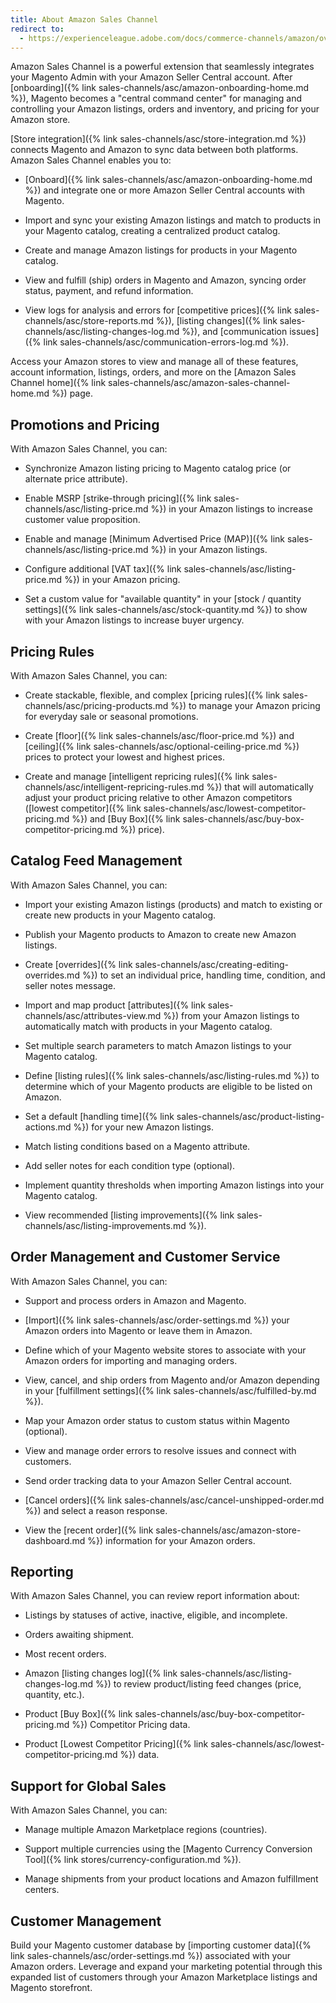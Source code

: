 ```yaml
---
title: About Amazon Sales Channel
redirect to:
  - https://experienceleague.adobe.com/docs/commerce-channels/amazon/overview.html
---
```


Amazon Sales Channel is a powerful extension that seamlessly integrates your Magento Admin with your Amazon Seller Central account. After [onboarding]({% link sales-channels/asc/amazon-onboarding-home.md %}), Magento becomes a "central command center" for managing and controlling your Amazon listings, orders and inventory, and pricing for your Amazon store.

[Store integration]({% link sales-channels/asc/store-integration.md %}) connects Magento and Amazon to sync data between both platforms. Amazon Sales Channel enables you to:

- [Onboard]({% link sales-channels/asc/amazon-onboarding-home.md %}) and integrate one or more Amazon Seller Central accounts with Magento.

- Import and sync your existing Amazon listings and match to products in your Magento catalog, creating a centralized product catalog.

- Create and manage Amazon listings for products in your Magento catalog.

- View and fulfill (ship) orders in Magento and Amazon, syncing order status, payment, and refund information.

- View logs for analysis and errors for [competitive prices]({% link sales-channels/asc/store-reports.md %}), [listing changes]({% link sales-channels/asc/listing-changes-log.md %}), and [communication issues]({% link sales-channels/asc/communication-errors-log.md %}).

Access your Amazon stores to view and manage all of these features, account information, listings, orders, and more on the [Amazon Sales Channel home]({% link sales-channels/asc/amazon-sales-channel-home.md %}) page.

## Promotions and Pricing

With Amazon Sales Channel, you can:

- Synchronize Amazon listing pricing to Magento catalog price (or alternate price attribute).

- Enable MSRP [strike-through pricing]({% link sales-channels/asc/listing-price.md %}) in your Amazon listings to increase customer value proposition.

- Enable and manage [Minimum Advertised Price (MAP)]({% link sales-channels/asc/listing-price.md %}) in your Amazon listings.

- Configure additional [VAT tax]({% link sales-channels/asc/listing-price.md %}) in your Amazon pricing.

- Set a custom value for "available quantity" in your [stock / quantity settings]({% link sales-channels/asc/stock-quantity.md %}) to show with your Amazon listings to increase buyer urgency.

## Pricing Rules

With Amazon Sales Channel, you can:

- Create stackable, flexible, and complex [pricing rules]({% link sales-channels/asc/pricing-products.md %}) to manage your Amazon pricing for everyday sale or seasonal promotions.

- Create [floor]({% link sales-channels/asc/floor-price.md %}) and [ceiling]({% link sales-channels/asc/optional-ceiling-price.md %}) prices to protect your lowest and highest prices.

- Create and manage [intelligent repricing rules]({% link sales-channels/asc/intelligent-repricing-rules.md %}) that will automatically adjust your product pricing relative to other Amazon competitors ([lowest competitor]({% link sales-channels/asc/lowest-competitor-pricing.md %}) and [Buy Box]({% link sales-channels/asc/buy-box-competitor-pricing.md %}) price).

## Catalog Feed Management

With Amazon Sales Channel, you can:

- Import your existing Amazon listings (products) and match to existing or create new products in your Magento catalog.

- Publish your Magento products to Amazon to create new Amazon listings.

- Create [overrides]({% link sales-channels/asc/creating-editing-overrides.md %}) to set an individual price, handling time, condition, and seller notes message.

- Import and map product [attributes]({% link sales-channels/asc/attributes-view.md %}) from your Amazon listings to automatically match with products in your Magento catalog.

- Set multiple search parameters to match Amazon listings to your Magento catalog.

- Define [listing rules]({% link sales-channels/asc/listing-rules.md %}) to determine which of your Magento products are eligible to be listed on Amazon.

- Set a default [handling time]({% link sales-channels/asc/product-listing-actions.md %}) for your new Amazon listings.

- Match listing conditions based on a Magento attribute.

- Add seller notes for each condition type (optional).

- Implement quantity thresholds when importing Amazon listings into your Magento catalog.

- View recommended [listing improvements]({% link sales-channels/asc/listing-improvements.md %}).

## Order Management and Customer Service

With Amazon Sales Channel, you can:

- Support and process orders in Amazon and Magento.

- [Import]({% link sales-channels/asc/order-settings.md %}) your Amazon orders into Magento or leave them in Amazon.

- Define which of your Magento website stores to associate with your Amazon orders for importing and managing orders.

- View, cancel, and ship orders from Magento and/or Amazon depending in your [fulfillment settings]({% link sales-channels/asc/fulfilled-by.md %}).

- Map your Amazon order status to custom status within Magento (optional).

- View and manage order errors to resolve issues and connect with customers.

- Send order tracking data to your Amazon Seller Central account.

- [Cancel orders]({% link sales-channels/asc/cancel-unshipped-order.md %}) and select a reason response.

- View the [recent order]({% link sales-channels/asc/amazon-store-dashboard.md %}) information for your Amazon orders.

## Reporting

With Amazon Sales Channel, you can review report information about:

- Listings by statuses of active, inactive, eligible, and incomplete.

- Orders awaiting shipment.

- Most recent orders.

- Amazon [listing changes log]({% link sales-channels/asc/listing-changes-log.md %}) to review product/listing feed changes (price, quantity, etc.).

- Product [Buy Box]({% link sales-channels/asc/buy-box-competitor-pricing.md %}) Competitor Pricing data.

- Product [Lowest Competitor Pricing]({% link sales-channels/asc/lowest-competitor-pricing.md %}) data.

## Support for Global Sales

With Amazon Sales Channel, you can:

- Manage multiple Amazon Marketplace regions (countries).

- Support multiple currencies using the [Magento Currency Conversion Tool]({% link stores/currency-configuration.md %}).

- Manage shipments from your product locations and Amazon fulfillment centers.

## Customer Management

Build your Magento customer database by [importing customer data]({% link sales-channels/asc/order-settings.md %}) associated with your Amazon orders. Leverage and expand your marketing potential through this expanded list of customers through your Amazon Marketplace listings and Magento storefront.
